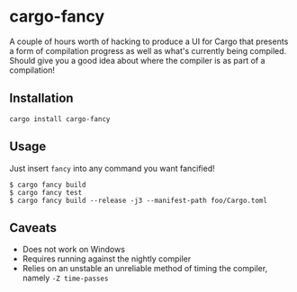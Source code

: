 # cargo-fancy

A couple of hours worth of hacking to produce a UI for Cargo that presents a
form of compilation progress as well as what's currently being compiled. Should
give you a good idea about where the compiler is as part of a compilation!

## Installation

```
cargo install cargo-fancy
```

## Usage

Just insert `fancy` into any command you want fancified!

```
$ cargo fancy build
$ cargo fancy test
$ cargo fancy build --release -j3 --manifest-path foo/Cargo.toml
```

## Caveats

* Does not work on Windows
* Requires running against the nightly compiler
* Relies on an unstable an unreliable method of timing the compiler, namely `-Z
  time-passes`

